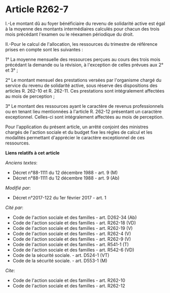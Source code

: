 # Article R262-7

I.-Le montant dû au foyer bénéficiaire du revenu de solidarité active est égal à la moyenne des montants intermédiaires
calculés pour chacun des trois mois précédant l'examen ou le réexamen périodique du droit. 

II.-Pour le calcul de l'allocation, les ressources du trimestre de référence prises en compte sont les suivantes : 

1° La moyenne mensuelle des ressources perçues au cours des trois mois précédant la demande ou la révision, à l'exception de
celles prévues aux 2° et 3° ; 

2° Le montant mensuel des prestations versées par l'organisme chargé du service du revenu de solidarité active, sous réserve
des dispositions des articles R. 262-10 et R. 262-11. Ces prestations sont intégralement affectées au mois de perception ; 

3° Le montant des ressources ayant le caractère de revenus professionnels ou en tenant lieu mentionnées à l'article R. 262-12
présentant un caractère exceptionnel. Celles-ci sont intégralement affectées au mois de perception. 

Pour l'application du présent article, un arrêté conjoint des ministres chargés de l'action sociale et du budget fixe les
règles de calcul et les modalités permettant d'apprécier le caractère exceptionnel de ces ressources.

**Liens relatifs à cet article**

_Anciens textes_:

  - Décret n°88-1111 du 12 décembre 1988 - art. 9 (M)
  - Décret n°88-1111 du 12 décembre 1988 - art. 9 (Ab)

_Modifié par_:

  - Décret n°2017-122 du 1er février 2017 - art. 1

_Cité par_:

  - Code de l'action sociale et des familles - art. D262-34 (Ab)
  - Code de l'action sociale et des familles - art. R262-18 (VD)
  - Code de l'action sociale et des familles - art. R262-19 (V)
  - Code de l'action sociale et des familles - art. R262-4 (V)
  - Code de l'action sociale et des familles - art. R262-9 (V)
  - Code de l'action sociale et des familles - art. R541-1 (T)
  - Code de l'action sociale et des familles - art. R542-6 (VD)
  - Code de la sécurité sociale. - art. D524-1 (VT)
  - Code de la sécurité sociale. - art. D553-1 (M)

_Cite_:

  - Code de l'action sociale et des familles - art. R262-10
  - Code de l'action sociale et des familles - art. R262-12
